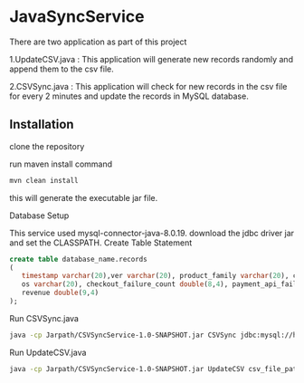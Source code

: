 # JavaSyncService
There are two application as part of this project
  
  1.UpdateCSV.java :
    This application will generate new records randomly and append them to the csv file.
  
  2.CSVSync.java :
    This application will check for new records in the csv file for every 2 minutes and update the records in MySQL database.
    
 Installation
 -----------
 
 clone the repository
 
 run maven install command
 ```bash
 mvn clean install
 ```
 this will generate the executable jar file.
 
 Database Setup
 
 This service used mysql-connector-java-8.0.19. download the jdbc driver jar and set the CLASSPATH.
 Create Table Statement
 ```sql
 create table database_name.records 
(
	timestamp varchar(20),ver varchar(20), product_family varchar(20), country varchar(20), device_type varchar(20),
	os varchar(20), checkout_failure_count double(8,4), payment_api_failure_count double(8,4), purchase_count double(9,4), 
    revenue double(9,4)
);
 ```
 
 Run CSVSync.java
 ```bash
 java -cp Jarpath/CSVSyncService-1.0-SNAPSHOT.jar CSVSync jdbc:mysql://hostname:port_number/database_name db_username db_password csv_file_path
 ```
 
 Run UpdateCSV.java
 ```bash
 java -cp Jarpath/CSVSyncService-1.0-SNAPSHOT.jar UpdateCSV csv_file_path
 ```
 
 
